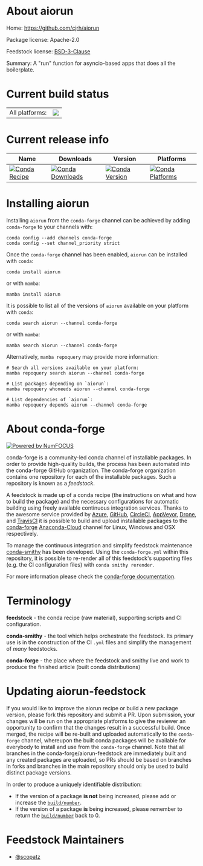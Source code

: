 About aiorun
============

Home: https://github.com/cjrh/aiorun

Package license: Apache-2.0

Feedstock license: [BSD-3-Clause](https://github.com/conda-forge/aiorun-feedstock/blob/main/LICENSE.txt)

Summary: A "run" function for asyncio-based apps that does all the boilerplate.

Current build status
====================


<table><tr><td>All platforms:</td>
    <td>
      <a href="https://dev.azure.com/conda-forge/feedstock-builds/_build/latest?definitionId=7910&branchName=main">
        <img src="https://dev.azure.com/conda-forge/feedstock-builds/_apis/build/status/aiorun-feedstock?branchName=main">
      </a>
    </td>
  </tr>
</table>

Current release info
====================

| Name | Downloads | Version | Platforms |
| --- | --- | --- | --- |
| [![Conda Recipe](https://img.shields.io/badge/recipe-aiorun-green.svg)](https://anaconda.org/conda-forge/aiorun) | [![Conda Downloads](https://img.shields.io/conda/dn/conda-forge/aiorun.svg)](https://anaconda.org/conda-forge/aiorun) | [![Conda Version](https://img.shields.io/conda/vn/conda-forge/aiorun.svg)](https://anaconda.org/conda-forge/aiorun) | [![Conda Platforms](https://img.shields.io/conda/pn/conda-forge/aiorun.svg)](https://anaconda.org/conda-forge/aiorun) |

Installing aiorun
=================

Installing `aiorun` from the `conda-forge` channel can be achieved by adding `conda-forge` to your channels with:

```
conda config --add channels conda-forge
conda config --set channel_priority strict
```

Once the `conda-forge` channel has been enabled, `aiorun` can be installed with `conda`:

```
conda install aiorun
```

or with `mamba`:

```
mamba install aiorun
```

It is possible to list all of the versions of `aiorun` available on your platform with `conda`:

```
conda search aiorun --channel conda-forge
```

or with `mamba`:

```
mamba search aiorun --channel conda-forge
```

Alternatively, `mamba repoquery` may provide more information:

```
# Search all versions available on your platform:
mamba repoquery search aiorun --channel conda-forge

# List packages depending on `aiorun`:
mamba repoquery whoneeds aiorun --channel conda-forge

# List dependencies of `aiorun`:
mamba repoquery depends aiorun --channel conda-forge
```


About conda-forge
=================

[![Powered by
NumFOCUS](https://img.shields.io/badge/powered%20by-NumFOCUS-orange.svg?style=flat&colorA=E1523D&colorB=007D8A)](https://numfocus.org)

conda-forge is a community-led conda channel of installable packages.
In order to provide high-quality builds, the process has been automated into the
conda-forge GitHub organization. The conda-forge organization contains one repository
for each of the installable packages. Such a repository is known as a *feedstock*.

A feedstock is made up of a conda recipe (the instructions on what and how to build
the package) and the necessary configurations for automatic building using freely
available continuous integration services. Thanks to the awesome service provided by
[Azure](https://azure.microsoft.com/en-us/services/devops/), [GitHub](https://github.com/),
[CircleCI](https://circleci.com/), [AppVeyor](https://www.appveyor.com/),
[Drone](https://cloud.drone.io/welcome), and [TravisCI](https://travis-ci.com/)
it is possible to build and upload installable packages to the
[conda-forge](https://anaconda.org/conda-forge) [Anaconda-Cloud](https://anaconda.org/)
channel for Linux, Windows and OSX respectively.

To manage the continuous integration and simplify feedstock maintenance
[conda-smithy](https://github.com/conda-forge/conda-smithy) has been developed.
Using the ``conda-forge.yml`` within this repository, it is possible to re-render all of
this feedstock's supporting files (e.g. the CI configuration files) with ``conda smithy rerender``.

For more information please check the [conda-forge documentation](https://conda-forge.org/docs/).

Terminology
===========

**feedstock** - the conda recipe (raw material), supporting scripts and CI configuration.

**conda-smithy** - the tool which helps orchestrate the feedstock.
                   Its primary use is in the construction of the CI ``.yml`` files
                   and simplify the management of *many* feedstocks.

**conda-forge** - the place where the feedstock and smithy live and work to
                  produce the finished article (built conda distributions)


Updating aiorun-feedstock
=========================

If you would like to improve the aiorun recipe or build a new
package version, please fork this repository and submit a PR. Upon submission,
your changes will be run on the appropriate platforms to give the reviewer an
opportunity to confirm that the changes result in a successful build. Once
merged, the recipe will be re-built and uploaded automatically to the
`conda-forge` channel, whereupon the built conda packages will be available for
everybody to install and use from the `conda-forge` channel.
Note that all branches in the conda-forge/aiorun-feedstock are
immediately built and any created packages are uploaded, so PRs should be based
on branches in forks and branches in the main repository should only be used to
build distinct package versions.

In order to produce a uniquely identifiable distribution:
 * If the version of a package **is not** being increased, please add or increase
   the [``build/number``](https://docs.conda.io/projects/conda-build/en/latest/resources/define-metadata.html#build-number-and-string).
 * If the version of a package **is** being increased, please remember to return
   the [``build/number``](https://docs.conda.io/projects/conda-build/en/latest/resources/define-metadata.html#build-number-and-string)
   back to 0.

Feedstock Maintainers
=====================

* [@scopatz](https://github.com/scopatz/)

